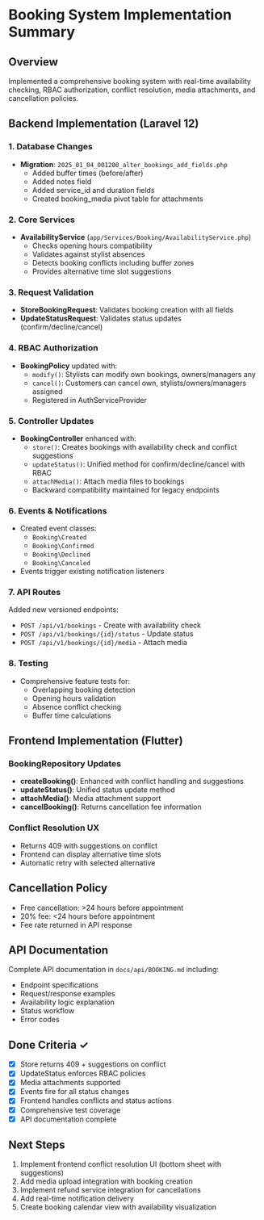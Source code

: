 # Booking System Implementation Summary

## Overview
Implemented a comprehensive booking system with real-time availability checking, RBAC authorization, conflict resolution, media attachments, and cancellation policies.

## Backend Implementation (Laravel 12)

### 1. Database Changes
- **Migration**: `2025_01_04_001200_alter_bookings_add_fields.php`
  - Added buffer times (before/after)
  - Added notes field
  - Added service_id and duration fields
  - Created booking_media pivot table for attachments

### 2. Core Services
- **AvailabilityService** (`app/Services/Booking/AvailabilityService.php`)
  - Checks opening hours compatibility
  - Validates against stylist absences
  - Detects booking conflicts including buffer zones
  - Provides alternative time slot suggestions

### 3. Request Validation
- **StoreBookingRequest**: Validates booking creation with all fields
- **UpdateStatusRequest**: Validates status updates (confirm/decline/cancel)

### 4. RBAC Authorization
- **BookingPolicy** updated with:
  - `modify()`: Stylists can modify own bookings, owners/managers any
  - `cancel()`: Customers can cancel own, stylists/owners/managers assigned
  - Registered in AuthServiceProvider

### 5. Controller Updates
- **BookingController** enhanced with:
  - `store()`: Creates bookings with availability check and conflict suggestions
  - `updateStatus()`: Unified method for confirm/decline/cancel with RBAC
  - `attachMedia()`: Attach media files to bookings
  - Backward compatibility maintained for legacy endpoints

### 6. Events & Notifications
- Created event classes:
  - `Booking\Created`
  - `Booking\Confirmed`
  - `Booking\Declined`
  - `Booking\Canceled`
- Events trigger existing notification listeners

### 7. API Routes
Added new versioned endpoints:
- `POST /api/v1/bookings` - Create with availability check
- `POST /api/v1/bookings/{id}/status` - Update status
- `POST /api/v1/bookings/{id}/media` - Attach media

### 8. Testing
- Comprehensive feature tests for:
  - Overlapping booking detection
  - Opening hours validation
  - Absence conflict checking
  - Buffer time calculations

## Frontend Implementation (Flutter)

### BookingRepository Updates
- **createBooking()**: Enhanced with conflict handling and suggestions
- **updateStatus()**: Unified status update method
- **attachMedia()**: Media attachment support
- **cancelBooking()**: Returns cancellation fee information

### Conflict Resolution UX
- Returns 409 with suggestions on conflict
- Frontend can display alternative time slots
- Automatic retry with selected alternative

## Cancellation Policy
- Free cancellation: >24 hours before appointment
- 20% fee: <24 hours before appointment
- Fee rate returned in API response

## API Documentation
Complete API documentation in `docs/api/BOOKING.md` including:
- Endpoint specifications
- Request/response examples
- Availability logic explanation
- Status workflow
- Error codes

## Done Criteria ✓
- [x] Store returns 409 + suggestions on conflict
- [x] UpdateStatus enforces RBAC policies
- [x] Media attachments supported
- [x] Events fire for all status changes
- [x] Frontend handles conflicts and status actions
- [x] Comprehensive test coverage
- [x] API documentation complete

## Next Steps
1. Implement frontend conflict resolution UI (bottom sheet with suggestions)
2. Add media upload integration with booking creation
3. Implement refund service integration for cancellations
4. Add real-time notification delivery
5. Create booking calendar view with availability visualization
